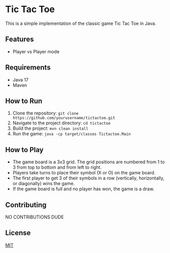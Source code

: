 # Tic Tac Toe

This is a simple implementation of the classic game Tic Tac Toe in Java.

## Features

- Player vs Player mode

## Requirements

- Java 17
- Maven

## How to Run

1. Clone the repository: `git clone https://github.com/yourusername/tictactoe.git`
2. Navigate to the project directory: `cd tictactoe`
3. Build the project: `mvn clean install`
4. Run the game: `java -cp target/classes Tictactoe.Main`

## How to Play

- The game board is a 3x3 grid. The grid positions are numbered from 1 to 3 from top to bottom and from left to right.
- Players take turns to place their symbol (X or O) on the game board.
- The first player to get 3 of their symbols in a row (vertically, horizontally, or diagonally) wins the game.
- If the game board is full and no player has won, the game is a draw.

## Contributing

NO CONTRIBUTIONS DUDE

## License

[MIT](https://choosealicense.com/licenses/mit/)